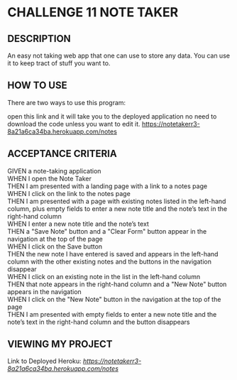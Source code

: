 # CHALLENGE 11 NOTE TAKER

## DESCRIPTION
An easy not taking web app that one can use to store any data. You can use it to keep tract of stuff you want to. 

## HOW TO USE
There are two ways to use this program:

open this link and it will take you to the deployed application no need to download the code unless you want to edit it. 
https://notetakerr3-8a21a6ca34ba.herokuapp.com/notes


## ACCEPTANCE CRITERIA
GIVEN a note-taking application\
WHEN I open the Note Taker\
THEN I am presented with a landing page with a link to a notes page\
WHEN I click on the link to the notes page\
THEN I am presented with a page with existing notes listed in the left-hand column, plus empty fields to enter a new note title and the note’s text in the right-hand column\
WHEN I enter a new note title and the note’s text\
THEN a "Save Note" button and a "Clear Form" button appear in the navigation at the top of the page\
WHEN I click on the Save button\
THEN the new note I have entered is saved and appears in the left-hand column with the other existing notes and the buttons in the navigation disappear\
WHEN I click on an existing note in the list in the left-hand column\
THEN that note appears in the right-hand column and a "New Note" button appears in the navigation\
WHEN I click on the "New Note" button in the navigation at the top of the page\
THEN I am presented with empty fields to enter a new note title and the note’s text in the right-hand column and the button disappears

## VIEWING MY PROJECT
Link to Deployed Heroku: <i> https://notetakerr3-8a21a6ca34ba.herokuapp.com/notes </i>
